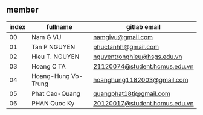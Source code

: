 ## member

| index  | fullname | gitlab email      |
| ------ | -------- | ----------------- |
| 00     | Nam G VU | namgivu@gmail.com |
| 01     | Tan P NGUYEN | phuctanhh@gmail.com | 
| 02     | Hieu T. NGUYEN | nguyentronghieu@hsgs.edu.vn |      
| 03     | Hoang C TA | 21120074@student.hcmus.edu.vn |
| 04     | Hoang-Hung Vo-Trung | hoanghung1182003@gmail.com |
| 05     | Phat Cao-Quang | quangphat18ti@gmail.com|
| 06     | PHAN Quoc Ky | 20120017@student.hcmus.edu.vn| 
